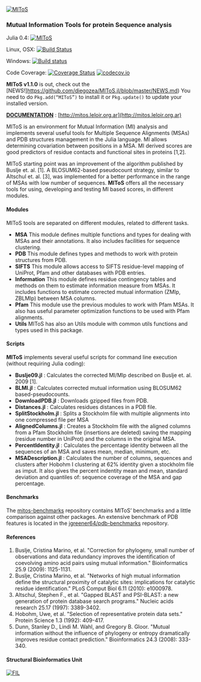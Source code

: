 [![MIToS](http://diegozea.github.io/MIToS.jl/assets/MIToS_logo.png)](http://diegozea.github.io/MIToS.jl/)
### Mutual Information Tools for protein Sequence analysis

Julia 0.4: [![MIToS](http://pkg.julialang.org/badges/MIToS_0.4.svg)](http://pkg.julialang.org/?pkg=MIToS)

Linux, OSX: [![Build Status](https://travis-ci.org/diegozea/MIToS.jl.svg?branch=master)](https://travis-ci.org/diegozea/MIToS.jl)

Windows: [![Build status](https://ci.appveyor.com/api/projects/status/h6o72b5dtdeto336/branch/master?svg=true)](https://ci.appveyor.com/project/diegozea/mitos-jl/branch/master)

Code Coverage: [![Coverage Status](https://coveralls.io/repos/diegozea/MIToS.jl/badge.svg?branch=master&service=github)](https://coveralls.io/github/diegozea/MIToS.jl?branch=master) [![codecov.io](http://codecov.io/github/diegozea/MIToS.jl/coverage.svg?branch=master)](http://codecov.io/github/diegozea/MIToS.jl?branch=master)

**MIToS v1.1.0** is out, check out the [NEWS!]https://github.com/diegozea/MIToS.jl/blob/master/NEWS.md)
You need to do `Pkg.add(“MIToS”)` to install it or `Pkg.update()` to update your installed version.

[**DOCUMENTATION**](http://mitos.leloir.org.ar) : [http://mitos.leloir.org.ar](http://mitos.leloir.org.ar)

MIToS is an environment for Mutual Information (MI) analysis and implements several useful tools for Multiple Sequence Alignments (MSAs) and PDB structures management in the Julia language. MI allows determining covariation between positions in a MSA. MI derived scores are good predictors of residue contacts and functional sites in proteins [1,2].

MIToS starting point was an improvement of the algorithm published by Buslje et. al. [1]. A BLOSUM62-based pseudocount strategy, similar to Altschul et. al. [3], was implemented for a better performance in the range of MSAs with low number of sequences. **MIToS** offers all the necessary tools for using, developing and testing MI based scores, in different modules.

#### Modules
MIToS tools are separated on different modules, related to different tasks.
- **MSA** This module defines multiple functions and types for dealing with MSAs and their annotations. It also includes facilities for sequence clustering.
- **PDB** This module defines types and methods to work with protein structures from PDB.
- **SIFTS** This module allows access to SIFTS residue-level mapping of UniProt, Pfam and other databases with PDB entries.
- **Information** This module defines residue contingency tables and methods on them to estimate information measure from MSAs. It includes functions to estimate corrected mutual information (ZMIp, ZBLMIp) between MSA columns.
- **Pfam**
This module use the previous modules to work with Pfam MSAs. It also has useful parameter optimization functions to be used with Pfam alignments.
- **Utils** MIToS has also an Utils module with common utils functions and types used in this package.

#### Scripts

**MIToS** implements several useful scripts for command line execution (without requiring Julia coding):

* **Buslje09.jl** : Calculates the corrected MI/MIp described on Buslje et. al. 2009 [1].
* **BLMI.jl** : Calculates corrected mutual information using BLOSUM62 based-pseudocounts.
* **DownloadPDB.jl** : Downloads gzipped files from PDB.
* **Distances.jl** : Calculates residues distances in a PDB file.
* **SplitStockholm.jl** : Splits a Stockholm file with multiple alignments into one compressed file per MSA
* **AlignedColumns.jl** : Creates a Stockholm file with the aligned columns from a Pfam Stockholm file (insertions are deleted) saving the mapping (residue number in UniProt) and the columns in the original MSA.
* **PercentIdentity.jl** : Calculates the percentage identity between all the sequences of an MSA and saves mean, median, minimum, etc.
* **MSADescription.jl** : Calculates the number of columns, sequences and clusters after Hobohm I clustering at 62% identity given a stockholm file as imput. It also gives the percent indentity mean and mean, standard deviation and quantiles of: sequence coverage of the MSA and gap percentage.

#### Benchmarks

The [mitos-benchmarks](https://github.com/diegozea/mitos-benchmarks) repository contains MIToS’ benchmarks and a little comparison against other packages. An extensive benchmark of PDB features is located in the [jgreener64/pdb-benchmarks](https://github.com/jgreener64/pdb-benchmarks) repository.

#### References

1. Buslje, Cristina Marino, et al. "Correction for phylogeny, small number of observations and data redundancy improves the identification of coevolving amino acid pairs using mutual information." Bioinformatics 25.9 (2009): 1125-1131.
2. Buslje, Cristina Marino, et al. "Networks of high mutual information define the structural proximity of catalytic sites: implications for catalytic residue identification." PLoS Comput Biol 6.11 (2010): e1000978.
3. Altschul, Stephen F., et al. "Gapped BLAST and PSI-BLAST: a new generation of protein database search programs." Nucleic acids research 25.17 (1997): 3389-3402.
4. Hobohm, Uwe, et al. "Selection of representative protein data sets." Protein Science 1.3 (1992): 409-417.
5. Dunn, Stanley D., Lindi M. Wahl, and Gregory B. Gloor. "Mutual information without the influence of phylogeny or entropy dramatically improves residue contact prediction." Bioinformatics 24.3 (2008): 333-340.

#### Structural Bioinformatics Unit
[![FIL](http://mistic.leloir.org.ar/imgs/logo_horizontal.png)](http://www.leloir.org.ar/)
